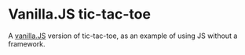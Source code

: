 Vanilla.JS tic-tac-toe
=============
A [vanilla.JS](http://vanilla-js.com/) version of tic-tac-toe, as an example of using JS without a framework.
